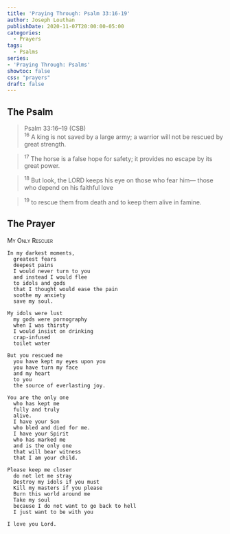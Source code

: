 ```yaml
---
title: 'Praying Through: Psalm 33:16-19'
author: Joseph Louthan
publishDate: 2020-11-07T20:00:00-05:00
categories:
  - Prayers
tags:
  - Psalms
series:
- 'Praying Through: Psalms'
showtoc: false
css: "prayers"
draft: false
---
```

## The Psalm

>Psalm 33:16–19 (CSB)  
><sup>16</sup> A king is not saved by a large army; a warrior will not be rescued by great strength. 

><sup>17</sup> The horse is a false hope for safety; it provides no escape by its great power. 

><sup>18</sup> But look, the LORD keeps his eye on those who fear him— those who depend on his faithful love 

><sup>19</sup> to rescue them from death and to keep them alive in famine.

## The Prayer

<div style="font-variant: small-caps;">
My Only Rescuer
</div>

```text
In my darkest moments,
  greatest fears
  deepest pains
  I would never turn to you
  and instead I would flee
  to idols and gods
  that I thought would ease the pain
  soothe my anxiety
  save my soul.

My idols were lust
  my gods were pornography
  when I was thirsty
  I would insist on drinking
  crap-infused
  toilet water

But you rescued me
  you have kept my eyes upon you
  you have turn my face
  and my heart
  to you
  the source of everlasting joy.

You are the only one
  who has kept me 
  fully and truly
  alive.
  I have your Son
  who bled and died for me.
  I have your Spirit
  who has marked me
  and is the only one
  that will bear witness
  that I am your child.

Please keep me closer
  do not let me stray
  Destroy my idols if you must
  Kill my masters if you please
  Burn this world around me
  Take my soul
  because I do not want to go back to hell
  I just want to be with you

I love you Lord.
```
